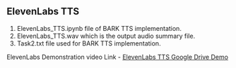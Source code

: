 ## ElevenLabs TTS
1. ElevenLabs_TTS.ipynb file of BARK TTS implementation.
2. ElevenLabs_TTS.wav which is the output audio summary file.
3. Task2.txt file used for BARK TTS implementation.

ElevenLabs Demonstration video Link - [ElevenLabs TTS Google Drive Demo](https://drive.google.com/file/d/17_HfeFYRDpuoVG5Ndn9lTr2XzlhScRBW/view?usp=sharing)